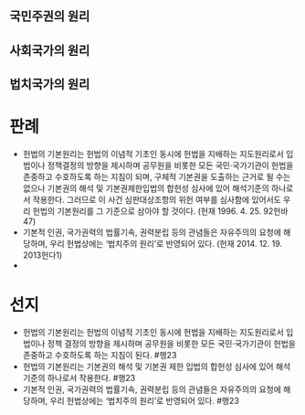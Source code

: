## 국민주권의 원리

## 사회국가의 원리
## 법치국가의 원리

# 판례
- 헌법의 기본원리는 헌법의 이념적 기초인 동시에 헌법을 지배하는 지도원리로서 입법이나 정책결정의 방향을 제시하며 공무원을 비롯한 모든 국민·국가기관이 헌법을 존중하고 수호하도록 하는 지침이 되며, 구체적 기본권을 도출하는 근거로 될 수는 없으나 기본권의 해석 및 기본권제한입법의 합헌성 심사에 있어 해석기준의 하나로서 작용한다. 그러므로 이 사건 심판대상조항의 위헌 여부를 심사함에 있어서도 우리 헌법의 기본원리를 그 기준으로 삼아야 할 것이다. (헌재 1996. 4. 25. 92헌바47)
- 기본적 인권, 국가권력의 법률기속, 권력분립 등의 관념들은 자유주의의 요청에 해당하며, 우리 헌법상에는 ‘법치주의 원리’로 반영되어 있다. (헌재 2014. 12. 19. 2013헌다1)
- 
# 선지
- 헌법의 기본원리는 헌법의 이념적 기초인 동시에 헌법을 지배하는 지도원리로서 입법이나 정책 결정의 방향을 제시하며 공무원을 비롯한 모든 국민·국가기관이 헌법을 존중하고 수호하도록 하는 지침이 된다. #행23 
- 헌법의 기본원리는 기본권의 해석 및 기본권 제한 입법의 합헌성 심사에 있어 해석기준의 하나로서 작용한다. #행23 
- 기본적 인권, 국가권력의 법률기속, 권력분립 등의 관념들은 자유주의의 요청에 해당하며, 우리 헌법상에는 ‘법치주의 원리’로 반영되어 있다. #행23